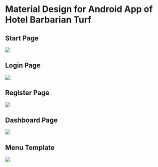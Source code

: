 # Material Design for Android App of Hotel Barbarian Turf

## Start Page
![](https://github.com/raviskumawat/Android-app/blob/master/Output/start.jpeg)

## Login Page
![](https://github.com/raviskumawat/Android-app/blob/master/Output/Login.jpeg)

## Register Page
![](https://github.com/raviskumawat/Android-app/blob/master/Output/Register.jpeg)

## Dashboard Page
![](https://github.com/raviskumawat/Android-app/blob/master/Output/dashboard.jpeg)

## Menu Template
![](https://github.com/raviskumawat/Android-app/blob/master/Output/Menu%20template.jpeg)
